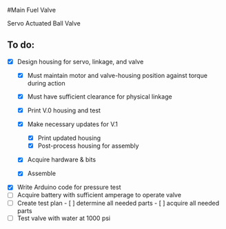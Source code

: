 #Main Fuel Valve

Servo Actuated Ball Valve

## To do:
  
  - [x] Design housing for servo, linkage, and valve
      - [x] Must maintain motor and valve-housing position against torque during action
        
      - [x] Must have sufficient clearance for physical linkage
      - [x] Print V.0 housing and test
     - [x] Make necessary updates for V.1 
        - [x] Print updated housing
        - [x] Post-process housing for assembly
    - [x] Acquire hardware & bits
    - [x] Assemble
- [x] Write Arduino code for pressure test
 - [ ] Acquire battery with sufficient amperage to operate valve
- [ ] Create test plan
        - [ ] determine all needed parts
        - [ ] acquire all needed parts
- [ ] Test valve with water at 1000 psi 
